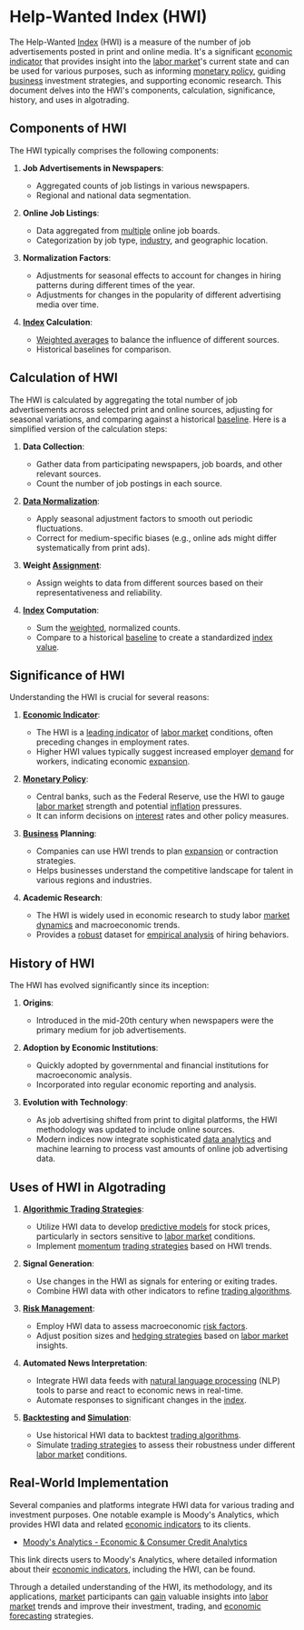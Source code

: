 # Help-Wanted Index (HWI)

The Help-Wanted [Index](../i/index_instrument.md) (HWI) is a measure of the number of job advertisements posted in print and online media. It's a significant [economic indicator](../e/economic_indicator.md) that provides insight into the [labor market](../l/labor_market.md)'s current state and can be used for various purposes, such as informing [monetary policy](../m/monetary_policy.md), guiding [business](../b/business.md) investment strategies, and supporting economic research. This document delves into the HWI's components, calculation, significance, history, and uses in algotrading.

## Components of HWI

The HWI typically comprises the following components:

1. **Job Advertisements in Newspapers**:
   - Aggregated counts of job listings in various newspapers.
   - Regional and national data segmentation.

2. **Online Job Listings**:
   - Data aggregated from [multiple](../m/multiple.md) online job boards.
   - Categorization by job type, [industry](../i/industry.md), and geographic location.

3. **Normalization Factors**:
   - Adjustments for seasonal effects to account for changes in hiring patterns during different times of the year.
   - Adjustments for changes in the popularity of different advertising media over time.

4. **[Index](../i/index_instrument.md) Calculation**:
   - [Weighted averages](../w/weighted_averages_in_trading.md) to balance the influence of different sources.
   - Historical baselines for comparison.

## Calculation of HWI

The HWI is calculated by aggregating the total number of job advertisements across selected print and online sources, adjusting for seasonal variations, and comparing against a historical [baseline](../b/baseline.md). Here is a simplified version of the calculation steps:

1. **Data Collection**:
   - Gather data from participating newspapers, job boards, and other relevant sources.
   - Count the number of job postings in each source.

2. **[Data Normalization](../d/data_normalization.md)**:
   - Apply seasonal adjustment factors to smooth out periodic fluctuations.
   - Correct for medium-specific biases (e.g., online ads might differ systematically from print ads).

3. **Weight [Assignment](../a/assignment.md)**:
   - Assign weights to data from different sources based on their representativeness and reliability.
  
4. **[Index](../i/index_instrument.md) Computation**:
   - Sum the [weighted](../w/weighted.md), normalized counts.
   - Compare to a historical [baseline](../b/baseline.md) to create a standardized [index](../i/index_instrument.md) [value](../v/value.md).

## Significance of HWI

Understanding the HWI is crucial for several reasons:

1. **[Economic Indicator](../e/economic_indicator.md)**:
   - The HWI is a [leading indicator](../l/leading_indicator.md) of [labor market](../l/labor_market.md) conditions, often preceding changes in employment rates.
   - Higher HWI values typically suggest increased employer [demand](../d/demand.md) for workers, indicating economic [expansion](../e/expansion.md).

2. **[Monetary Policy](../m/monetary_policy.md)**:
   - Central banks, such as the Federal Reserve, use the HWI to gauge [labor market](../l/labor_market.md) strength and potential [inflation](../i/inflation.md) pressures.
   - It can inform decisions on [interest](../i/interest.md) rates and other policy measures.

3. **[Business](../b/business.md) Planning**:
   - Companies can use HWI trends to plan [expansion](../e/expansion.md) or contraction strategies.
   - Helps businesses understand the competitive landscape for talent in various regions and industries.

4. **Academic Research**:
   - The HWI is widely used in economic research to study labor [market dynamics](../m/market_dynamics.md) and macroeconomic trends.
   - Provides a [robust](../r/robust.md) dataset for [empirical analysis](../e/empirical_analysis_in_trading.md) of hiring behaviors.

## History of HWI

The HWI has evolved significantly since its inception:

1. **Origins**:
   - Introduced in the mid-20th century when newspapers were the primary medium for job advertisements.

2. **Adoption by Economic Institutions**:
   - Quickly adopted by governmental and financial institutions for macroeconomic analysis.
   - Incorporated into regular economic reporting and analysis.

3. **Evolution with Technology**:
   - As job advertising shifted from print to digital platforms, the HWI methodology was updated to include online sources.
   - Modern indices now integrate sophisticated [data analytics](../d/data_analytics.md) and machine learning to process vast amounts of online job advertising data.

## Uses of HWI in Algotrading

1. **[Algorithmic Trading Strategies](../a/algorithmic_trading_strategies.md)**:
   - Utilize HWI data to develop [predictive models](../p/predictive_models_in_trading.md) for stock prices, particularly in sectors sensitive to [labor market](../l/labor_market.md) conditions.
   - Implement [momentum](../m/momentum.md) [trading strategies](../t/trading_strategies.md) based on HWI trends.

2. **Signal Generation**:
   - Use changes in the HWI as signals for entering or exiting trades.
   - Combine HWI data with other indicators to refine [trading algorithms](../t/trading_algorithms.md).

3. **[Risk Management](../r/risk_management.md)**:
   - Employ HWI data to assess macroeconomic [risk factors](../r/risk_factors_in_trading.md).
   - Adjust position sizes and [hedging strategies](../h/hedging_strategies.md) based on [labor market](../l/labor_market.md) insights.

4. **Automated News Interpretation**:
   - Integrate HWI data feeds with [natural language processing](../n/natural_language_processing_(nlp)_in_trading.md) (NLP) tools to parse and react to economic news in real-time.
   - Automate responses to significant changes in the [index](../i/index_instrument.md).

5. **[Backtesting](../b/backtesting.md) and [Simulation](../s/simulation_in_trading.md)**:
   - Use historical HWI data to backtest [trading algorithms](../t/trading_algorithms.md).
   - Simulate [trading strategies](../t/trading_strategies.md) to assess their robustness under different [labor market](../l/labor_market.md) conditions.

## Real-World Implementation

Several companies and platforms integrate HWI data for various trading and investment purposes. One notable example is Moody's Analytics, which provides HWI data and related [economic indicators](../e/economic_indicators.md) to its clients.

- [Moody's Analytics - Economic & Consumer Credit Analytics](https://www.economy.com/)

This link directs users to Moody's Analytics, where detailed information about their [economic indicators](../e/economic_indicators.md), including the HWI, can be found.

Through a detailed understanding of the HWI, its methodology, and its applications, [market](../m/market.md) participants can [gain](../g/gain.md) valuable insights into [labor market](../l/labor_market.md) trends and improve their investment, trading, and [economic forecasting](../e/economic_forecasting.md) strategies.